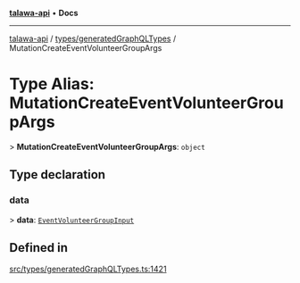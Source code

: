 [**talawa-api**](../../../README.md) • **Docs**

***

[talawa-api](../../../modules.md) / [types/generatedGraphQLTypes](../README.md) / MutationCreateEventVolunteerGroupArgs

# Type Alias: MutationCreateEventVolunteerGroupArgs

\> **MutationCreateEventVolunteerGroupArgs**: `object`

## Type declaration

### data

\> **data**: [`EventVolunteerGroupInput`](EventVolunteerGroupInput.md)

## Defined in

[src/types/generatedGraphQLTypes.ts:1421](https://github.com/PalisadoesFoundation/talawa-api/blob/4a88fe62b20ebda9653c55ae8d39d6c6fac8831f/src/types/generatedGraphQLTypes.ts#L1421)
